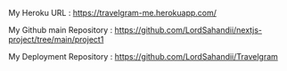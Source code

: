 My Heroku URL : https://travelgram-me.herokuapp.com/

My Github main Repository : https://github.com/LordSahandii/nextjs-project/tree/main/project1

My Deployment Repository : https://github.com/LordSahandii/Travelgram 